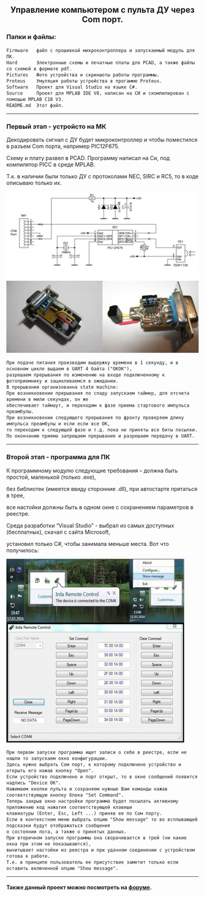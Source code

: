 <h2 align="center">Управление компьютером с пульта ДУ через Com порт.</h2>

### Папки и файлы:

    Firmware   файл с прошивкой микроконтроллера и запускаемый модуль для ПК.
    Hard       Электронные схемы и печатные платы для PCAD, а также файлы со схемой в формате pdf.
    Pictures   Фото устройства и скриншоты работы программы.
    Proteus    Умуляция работы устройства в прогамме Proteus.
    Software   Проект для Visual Studio на языке С#.
    Source     Проект для MPLAB IDE V8, написан на СИ и скомпилирован с помощью MPLAB C18 V3.
    README.md  Этот файл.
---
### Первый этап - устройсто на МК

Декодировать сигнал с ДУ будет микроконтроллер и чтобы поместился в разъем Com порта, например PIC12F675.

Схему и плату развел в PCAD. Программу написал на Си, под компилятор PICC в среде MPLAB.

Т.к. в наличии были только ДУ с протоколами NEC, SIRC и RC5, то в коде описываю только их.

![hard](https://github.com/nva1773/Irda-To-Uart/blob/master/Pictures/Hard.jpeg)

```
При подаче питания производим выдержку времени в 1 секунду, и в основном цикле выдаем в UART 4 байта ("OKOK"),
разрешаем прерывания по изменению на входе подключенному к фотоприемнику и зацикливаемся в ожидании.
В прерывании организованна state machine:
При возникновении прерывания по спаду запускаем таймер, для отсчета времени в мили секундах, он же 
обеспечивает таймаут, и переходим к фазе приема стартового импульса преамбулы.
При возникновении следующего прерывания по фронту проверяем длину импульса преамбулы и если если все ОК,
то переходим к следующей фазе и т.д. пока не приняты все биты посылки.
По окончанию приема запрещаем прерывание и разрешаем передачу в UART.
```
---
### Второй этап - программа для ПК

К программному модулю следующие требования – должна быть простой, маленькой (только .exe),

без библиотек (имеется ввиду сторонние .dll), при автостарте прятаться в трее,

все настойки должны быть в одном окне с сохранением параметров в реестре.

Среда разработки “Visual Studio” - выбрал из самых доступных (бесплатных), скачал c сайта Microsoft,

установил только С#, чтобы занимала меньше места. Вот что получилось:

![soft](https://github.com/nva1773/Irda-To-Uart/blob/master/Pictures/Soft.jpeg)

```
При первом запуске программа ищет записи о себе в реестре, если не нашли то запускаем окно конфигурации.
Здесь нужно выбрать Сом порт, к которому подключено устройство и открыть его нажав кнопку "Open". 
Если устройство подключено и порт открыт, то в окне сообщений появится надпись "Device OK".
Нажимаем кнопки пульта и сохраняем нужные Вам команды нажав соответствующую кнопку блока "Set Command".
Теперь закрыв окно настройки программа будет посылать активному приложению код нажатия соответствующей клавиши 
клавиатуры (Enter, Esc, Left ...) приняв ее по Сом порту.
Если в контекстном меню выбрать опцию "Show message" то во всплывающей подсказки будут отображаться сообщения
о состоянии пота, а также о принятых данных.
При вторичном запуске программы она сворачивается в трей (ни какие окна при этом не показываются),
вычитывает настойки из реестра и при удачном соединении с устройством готова к работе.
Т.е. в принципе пользователь ее присутствие заметит только если оставить включенной опцию "Show message".
```
---
#### Также данный проект можно посмотреть на [форуме](http://forum.easyelectronics.ru/viewtopic.php?f=16&t=25608).
